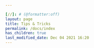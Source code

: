 ```yaml
---

[//]: # (@formatter:off)
layout: page
title: Tips & Tricks
permalink: /docs/index
has_children: true
last_modified_date: Dec 04 2021 16:20
---
```

[//]: # (@formatter:on)
